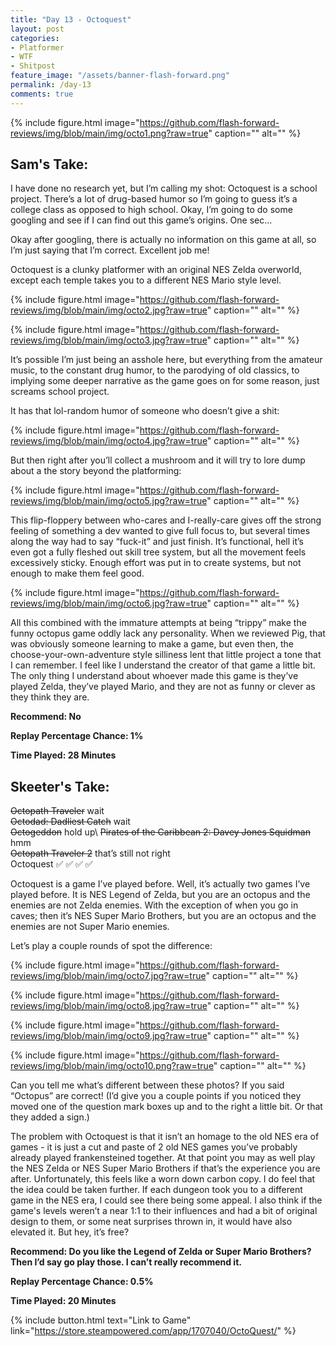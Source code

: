 ```yaml
---
title: "Day 13 - Octoquest"
layout: post
categories:
- Platformer
- WTF
- Shitpost
feature_image: "/assets/banner-flash-forward.png"
permalink: /day-13
comments: true
---
```


{% include figure.html image="https://github.com/flash-forward-reviews/img/blob/main/img/octo1.png?raw=true" caption="" alt="" %}

## Sam's Take:

I have done no research yet, but I’m calling my shot: Octoquest is a school project. There’s a lot of drug-based humor so I’m going to guess it’s a college class as opposed to high school. Okay, I’m going to do some googling and see if I can find out this game’s origins. One sec...

Okay after googling, there is actually no information on this game at all, so I’m just saying that I’m correct. Excellent job me!

Octoquest is a clunky platformer with an original NES Zelda overworld, except each temple takes you to a different NES Mario style level.

{% include figure.html image="https://github.com/flash-forward-reviews/img/blob/main/img/octo2.jpg?raw=true" caption="" alt="" %}

{% include figure.html image="https://github.com/flash-forward-reviews/img/blob/main/img/octo3.jpg?raw=true" caption="" alt="" %}

It’s possible I’m just being an asshole here, but everything from the amateur music, to the constant drug humor, to the parodying of old classics, to implying some deeper narrative as the game goes on for some reason, just screams school project. 

It has that lol-random humor of someone who doesn’t give a shit:

{% include figure.html image="https://github.com/flash-forward-reviews/img/blob/main/img/octo4.jpg?raw=true" caption="" alt="" %}

But then right after you’ll collect a mushroom and it will try to lore dump about a the story beyond the platforming:

{% include figure.html image="https://github.com/flash-forward-reviews/img/blob/main/img/octo5.jpg?raw=true" caption="" alt="" %}

This flip-floppery between who-cares and I-really-care gives off the strong feeling of something a dev wanted to give full focus to, but several times along the way had to say “fuck-it” and just finish. It’s functional, hell it’s even got a fully fleshed out skill tree system, but all the movement feels excessively sticky. Enough effort was put in to create systems, but not enough to make them feel good.

{% include figure.html image="https://github.com/flash-forward-reviews/img/blob/main/img/octo6.jpg?raw=true" caption="" alt="" %}

All this combined with the immature attempts at being “trippy” make the funny octopus game oddly lack any personality. When we reviewed Pig, that was obviously someone learning to make a game, but even then, the choose-your-own-adventure style silliness lent that little project a tone that I can remember. I feel like I understand the creator of that game a little bit. The only thing I understand about whoever made this game is they’ve played Zelda, they’ve played Mario, and they are not as funny or clever as they think they are.

**Recommend: No**

**Replay Percentage Chance: 1%**

**Time Played: 28 Minutes**

## Skeeter's Take:

~~Octopath Traveler~~  wait\
~~Octodad: Dadliest Catch~~ wait\
~~Octogeddon~~  hold up\ 
~~Pirates of the Caribbean 2: Davey Jones Squidman~~  hmm\
~~Octopath Traveler 2~~  that’s still not right\
Octoquest ✅ ✅ ✅ ✅ 

Octoquest is a game I’ve played before. Well, it’s actually two games I’ve played before. 
It is NES Legend of Zelda, but you are an octopus and the enemies are not Zelda enemies. 
With the exception of  when you go in caves; then it’s NES Super Mario Brothers, but you are an octopus and the enemies are not Super Mario enemies. 

Let’s play a couple rounds of spot the difference:

{% include figure.html image="https://github.com/flash-forward-reviews/img/blob/main/img/octo7.jpg?raw=true" caption="" alt="" %}

{% include figure.html image="https://github.com/flash-forward-reviews/img/blob/main/img/octo8.jpg?raw=true" caption="" alt="" %}

{% include figure.html image="https://github.com/flash-forward-reviews/img/blob/main/img/octo9.jpg?raw=true" caption="" alt="" %}

{% include figure.html image="https://github.com/flash-forward-reviews/img/blob/main/img/octo10.png?raw=true" caption="" alt="" %}

Can you tell me what’s different between these photos? 
If you said “Octopus” are correct! (I’d give you a couple points if you noticed they moved one of the question mark boxes up and to the right a little bit. Or that they added a sign.)

The problem with Octoquest is that it isn’t an homage to the old NES era of games - it is just a cut and paste of 2 old NES games you’ve probably already played frankensteined together. At that point you may as well play the NES Zelda or NES Super Mario Brothers if that’s the experience you are after. Unfortunately, this feels like a worn down carbon copy. I do feel that the idea could be taken further. If each dungeon took you to a different game in the NES era, I could see there being some appeal. I also think if the game's levels weren’t a near 1:1 to their influences and had a bit of original design to them, or some neat surprises thrown in, it would have also elevated it. 
But hey, it’s free?

**Recommend: Do you like the Legend of Zelda or Super Mario Brothers? Then I’d say go play those. I can’t really recommend it.**

**Replay Percentage Chance: 0.5%**

**Time Played: 20 Minutes**

{% include button.html text="Link to Game" link="https://store.steampowered.com/app/1707040/OctoQuest/" %}